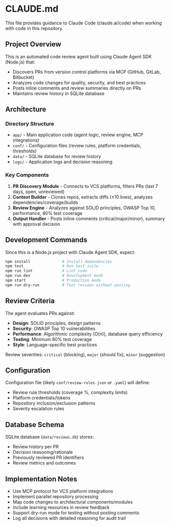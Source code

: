 # CLAUDE.md

This file provides guidance to Claude Code (claude.ai/code) when working with code in this repository.

## Project Overview

This is an automated code review agent built using Claude Agent SDK (Node.js) that:
- Discovers PRs from version control platforms via MCP (GitHub, GitLab, Bitbucket)
- Analyzes code changes for quality, security, and best practices
- Posts inline comments and review summaries directly on PRs
- Maintains review history in SQLite database

## Architecture

### Directory Structure
- `app/` - Main application code (agent logic, review engine, MCP integrations)
- `conf/` - Configuration files (review rules, platform credentials, thresholds)
- `data/` - SQLite database for review history
- `logs/` - Application logs and decision reasoning

### Key Components
1. **PR Discovery Module** - Connects to VCS platforms, filters PRs (last 7 days, open, unreviewed)
2. **Context Builder** - Clones repos, extracts diffs (±10 lines), analyzes dependencies/coverage/builds
3. **Review Engine** - Analyzes against SOLID principles, OWASP Top 10, performance, 80% test coverage
4. **Output Handler** - Posts inline comments (critical/major/minor), summary with approval decision

## Development Commands

Since this is a Node.js project with Claude Agent SDK, expect:
```bash
npm install              # Install dependencies
npm test                 # Run test suite
npm run lint             # Lint code
npm run dev              # Development mode
npm start                # Production mode
npm run dry-run          # Test reviews without posting
```

## Review Criteria

The agent evaluates PRs against:
- **Design**: SOLID principles, design patterns
- **Security**: OWASP Top 10 vulnerabilities
- **Performance**: Algorithmic complexity (O(n)), database query efficiency
- **Testing**: Minimum 80% test coverage
- **Style**: Language-specific best practices

Review severities: `critical` (blocking), `major` (should fix), `minor` (suggestion)

## Configuration

Configuration file (likely `conf/review-rules.json` or `.yaml`) will define:
- Review rule thresholds (coverage %, complexity limits)
- Platform credentials/tokens
- Repository inclusion/exclusion patterns
- Severity escalation rules

## Database Schema

SQLite database (`data/reviews.db`) stores:
- Review history per PR
- Decision reasoning/rationale
- Previously reviewed PR identifiers
- Review metrics and outcomes

## Implementation Notes

- Use MCP protocol for VCS platform integrations
- Implement parallel repository processing
- Map code changes to architectural components/modules
- Include learning resources in review feedback
- Support dry-run mode for testing without posting comments
- Log all decisions with detailed reasoning for audit trail